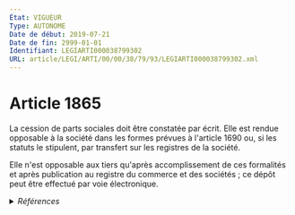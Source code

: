 ```yaml
---
État: VIGUEUR
Type: AUTONOME
Date de début: 2019-07-21
Date de fin: 2999-01-01
Identifiant: LEGIARTI000038799302
URL: article/LEGI/ARTI/00/00/38/79/93/LEGIARTI000038799302.xml
---
```


<h1>Article 1865</h1>

La cession de parts sociales doit être constatée par écrit. Elle est rendue
opposable à la société dans les formes prévues à l'article 1690 ou, si les
statuts le stipulent, par transfert sur les registres de la société.<br />

Elle n'est opposable aux tiers qu'après accomplissement de ces formalités et
après publication au registre du commerce et des sociétés ; ce dépôt peut être
effectué par voie électronique.


<details>
  <summary><em>Références</em></summary>

  <h2>Articles faisant référence à l'article</h2>
  
  <ul>
    <li>
      <a href="https://legal.tricoteuses.fr//redirection/LEGIARTI000038793716?vers=git&vers=legifrance">LOI n° 2019-744 du 19 juillet 2019 de simplification, de clarification et d'actualisation du droit des sociétés - article 7 ENTIEREMENT_MODIF</a> MODIFIE source
    </li>
    <li>
      <a href="https://legal.tricoteuses.fr//redirection/LEGIARTI000006442487?vers=git&vers=legifrance">Code civil - article 1690 AUTONOME VIGUEUR, en vigueur depuis le 1804-03-21</a> CITATION cible
    </li>
  </ul>
  
  <h2>Références faites par l'article</h2>
  
  <ul>
    <li>
      1962-08-08 CITATION cible <a href="https://legal.tricoteuses.fr//redirection/LEGIARTI000006600063?vers=git&vers=legifrance">Loi n° 62-933 du 8 août 1962 complémentaire à la loi d'orientation agricole - article 5 AUTONOME VIGUEUR, en vigueur depuis le 1962-08-10</a>
    </li>
    <li>
      1970-12-31 CITATION cible <a href="https://legal.tricoteuses.fr//redirection/LEGIARTI000006291754?vers=git&vers=legifrance">Loi n° 70-1300 du 31 décembre 1970 fixant le régime applicable aux sociétés civiles autorisées à faire publiquement appel à l'épargne - article 36-1 AUTONOME ABROGE, en vigueur du 1993-01-05 au 2001-01-01</a>
    </li>
    <li>
      1986-11-05 CITATION cible <a href="https://legal.tricoteuses.fr//redirection/LEGIARTI000006201958?vers=git&vers=legifrance">Décret n°86-1176 du 5 novembre 1986 portant application aux professions d'administrateur judiciaire et de mandataire liquidateur de la loi n° 66-879 du 29 novembre 1966 relative aux sociétés civiles professionnelles - article 33 AUTONOME ABROGE, en vigueur du 1986-11-08 au 2007-03-27</a>
    </li>
    <li>
      2019-07-19 MODIFIE cible <a href="https://legal.tricoteuses.fr//redirection/LEGIARTI000038793716?vers=git&vers=legifrance">LOI n° 2019-744 du 19 juillet 2019 de simplification, de clarification et d'actualisation du droit des sociétés - article 7 ENTIEREMENT_MODIF</a>
    </li>
    <li>
      2999-01-01 CITATION source <a href="https://legal.tricoteuses.fr//redirection/LEGIARTI000006442487?vers=git&vers=legifrance">Code civil - article 1690 AUTONOME VIGUEUR, en vigueur depuis le 1804-03-21</a>
    </li>
    <li>
      2999-01-01 CITATION cible <a href="https://legal.tricoteuses.fr//redirection/LEGIARTI000006270773?vers=git&vers=legifrance">Code de commerce - article R814-133 AUTONOME VIGUEUR, en vigueur depuis le 2007-03-27</a>
    </li>
    <li>
      2999-01-01 CITATION cible <a href="https://legal.tricoteuses.fr//redirection/LEGIARTI000027810204?vers=git&vers=legifrance">Code monétaire et financier - article L214-58 AUTONOME VIGUEUR, en vigueur depuis le 2013-07-28</a>
    </li>
    <li>
      2999-01-01 CITATION cible <a href="https://legal.tricoteuses.fr//redirection/LEGIARTI000006650491?vers=git&vers=legifrance">Code monétaire et financier - article L214-59 AUTONOME MODIFIE, en vigueur du 2003-08-02 au 2013-07-28</a>
    </li>
    <li>
      2999-01-01 CITATION cible <a href="https://legal.tricoteuses.fr//redirection/LEGIARTI000027810116?vers=git&vers=legifrance">Code monétaire et financier - article L214-92 AUTONOME VIGUEUR, en vigueur depuis le 2013-07-28</a>
    </li>
    <li>
      2999-01-01 CITATION cible <a href="https://legal.tricoteuses.fr//redirection/LEGIARTI000027810952?vers=git&vers=legifrance">Code monétaire et financier - article L214-93 AUTONOME VIGUEUR, en vigueur depuis le 2013-07-28</a>
    </li>
  </ul>
</details>
